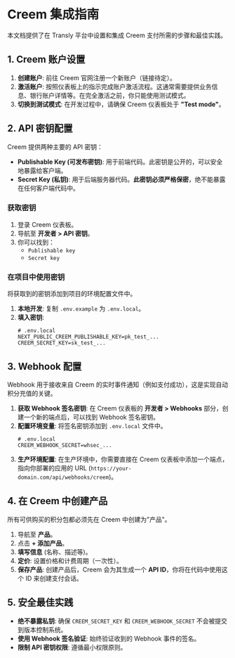 # Creem 集成指南

本文档提供了在 Transly 平台中设置和集成 Creem 支付所需的步骤和最佳实践。

## 1. Creem 账户设置

1.  **创建账户**: 前往 Creem 官网注册一个新账户（链接待定）。
2.  **激活账户**: 按照仪表板上的指示完成账户激活流程。这通常需要提供业务信息、银行账户详情等。在完全激活之前，你只能使用测试模式。
3.  **切换到测试模式**: 在开发过程中，请确保 Creem 仪表板处于 **"Test mode"**。

## 2. API 密钥配置

Creem 提供两种主要的 API 密钥：

-   **Publishable Key (可发布密钥)**: 用于前端代码。此密钥是公开的，可以安全地暴露给客户端。
-   **Secret Key (私钥)**: 用于后端服务器代码。**此密钥必须严格保密**，绝不能暴露在任何客户端代码中。

### 获取密钥

1.  登录 Creem 仪表板。
2.  导航至 **开发者 > API 密钥**。
3.  你可以找到：
    -   `Publishable key`
    -   `Secret key`

### 在项目中使用密钥

将获取到的密钥添加到项目的环境配置文件中。

1.  **本地开发**: 复制 `.env.example` 为 `.env.local`。
2.  **填入密钥**:
    ```env
    # .env.local
    NEXT_PUBLIC_CREEM_PUBLISHABLE_KEY=pk_test_...
    CREEM_SECRET_KEY=sk_test_...
    ```

## 3. Webhook 配置

Webhook 用于接收来自 Creem 的实时事件通知（例如支付成功），这是实现自动积分充值的关键。

1.  **获取 Webhook 签名密钥**: 在 Creem 仪表板的 **开发者 > Webhooks** 部分，创建一个新的端点后，可以找到 Webhook 签名密钥。
2.  **配置环境变量**: 将签名密钥添加到 `.env.local` 文件中。
    ```env
    # .env.local
    CREEM_WEBHOOK_SECRET=whsec_...
    ```
3.  **生产环境配置**: 在生产环境中，你需要直接在 Creem 仪表板中添加一个端点，指向你部署的应用的 URL (`https://your-domain.com/api/webhooks/creem`)。

## 4. 在 Creem 中创建产品

所有可供购买的积分包都必须先在 Creem 中创建为"产品"。

1.  导航至 **产品**。
2.  点击 **+ 添加产品**。
3.  **填写信息** (名称、描述等)。
4.  **定价**: 设置价格和计费周期（一次性）。
5.  **保存产品**: 创建产品后，Creem 会为其生成一个 **API ID**，你将在代码中使用这个 ID 来创建支付会话。

## 5. 安全最佳实践

-   **绝不暴露私钥**: 确保 `CREEM_SECRET_KEY` 和 `CREEM_WEBHOOK_SECRET` 不会被提交到版本控制系统。
-   **使用 Webhook 签名验证**: 始终验证收到的 Webhook 事件的签名。
-   **限制 API 密钥权限**: 遵循最小权限原则。 